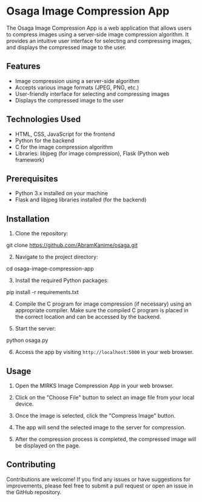# Osaga Image Compression App

The Osaga Image Compression App is a web application that allows users to compress images using a server-side image compression algorithm. It provides an intuitive user interface for selecting and compressing images, and displays the compressed image to the user.

## Features

- Image compression using a server-side algorithm
- Accepts various image formats (JPEG, PNG, etc.)
- User-friendly interface for selecting and compressing images
- Displays the compressed image to the user

## Technologies Used

- HTML, CSS, JavaScript for the frontend
- Python for the backend
- C for the image compression algorithm
- Libraries: libjpeg (for image compression), Flask (Python web framework)

## Prerequisites

- Python 3.x installed on your machine
- Flask and libjpeg libraries installed (for the backend)

## Installation

1. Clone the repository:

git clone https://github.com/AbramKanime/osaga.git

2. Navigate to the project directory:

cd osaga-image-compression-app

3. Install the required Python packages:

pip install -r requirements.txt

4. Compile the C program for image compression (if necessary) using an appropriate compiler. Make sure the compiled C program is placed in the correct location and can be accessed by the backend.

5. Start the server:

python osaga.py

6. Access the app by visiting `http://localhost:5000` in your web browser.

## Usage

1. Open the MIRKS Image Compression App in your web browser.

2. Click on the "Choose File" button to select an image file from your local device.

3. Once the image is selected, click the "Compress Image" button.

4. The app will send the selected image to the server for compression.

5. After the compression process is completed, the compressed image will be displayed on the page.

## Contributing

Contributions are welcome! If you find any issues or have suggestions for improvements, please feel free to submit a pull request or open an issue in the GitHub repository.
